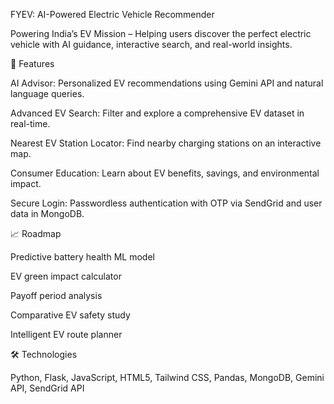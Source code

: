 FYEV: AI-Powered Electric Vehicle Recommender

Powering India’s EV Mission – Helping users discover the perfect electric vehicle with AI guidance, interactive search, and real-world insights.

🚀 Features

AI Advisor: Personalized EV recommendations using Gemini API and natural language queries.

Advanced EV Search: Filter and explore a comprehensive EV dataset in real-time.

Nearest EV Station Locator: Find nearby charging stations on an interactive map.

Consumer Education: Learn about EV benefits, savings, and environmental impact.

Secure Login: Passwordless authentication with OTP via SendGrid and user data in MongoDB.

📈 Roadmap

Predictive battery health ML model

EV green impact calculator

Payoff period analysis

Comparative EV safety study

Intelligent EV route planner

🛠 Technologies

Python, Flask, JavaScript, HTML5, Tailwind CSS, Pandas, MongoDB, Gemini API, SendGrid API
